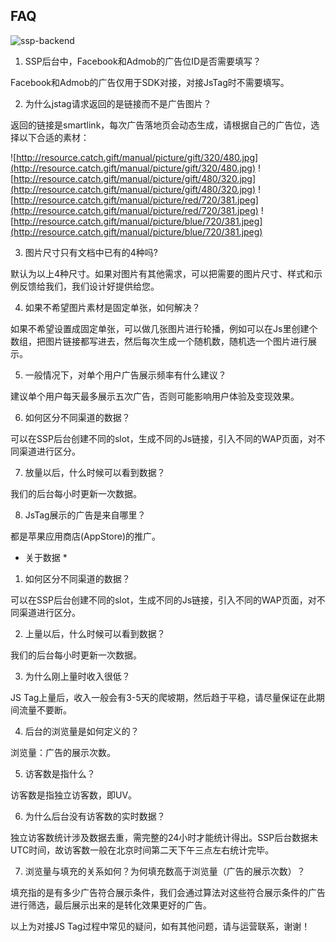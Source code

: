 ## FAQ

![ssp-backend](https://user-images.githubusercontent.com/5916447/28417259-02be5252-6d8a-11e7-8823-1dc1e4bb302f.png)

1. SSP后台中，Facebook和Admob的广告位ID是否需要填写？

Facebook和Admob的广告仅用于SDK对接，对接JsTag时不需要填写。

2. 为什么jstag请求返回的是链接而不是广告图片？

返回的链接是smartlink，每次广告落地页会动态生成，请根据自己的广告位，选择以下合适的素材：

![http://resource.catch.gift/manual/picture/gift/320/480.jpg](http://resource.catch.gift/manual/picture/gift/320/480.jpg)
![http://resource.catch.gift/manual/picture/gift/480/320.jpg](http://resource.catch.gift/manual/picture/gift/480/320.jpg)
![http://resource.catch.gift/manual/picture/red/720/381.jpeg](http://resource.catch.gift/manual/picture/red/720/381.jpeg)
![http://resource.catch.gift/manual/picture/blue/720/381.jpeg](http://resource.catch.gift/manual/picture/blue/720/381.jpeg)

3. 图片尺寸只有文档中已有的4种吗?

默认为以上4种尺寸。如果对图片有其他需求，可以把需要的图片尺寸、样式和示例反馈给我们，我们设计好提供给您。

4. 如果不希望图片素材是固定单张，如何解决？

如果不希望设置成固定单张，可以做几张图片进行轮播，例如可以在Js里创建个数组，把图片链接都写进去，然后每次生成一个随机数，随机选一个图片进行展示。

5. 一般情况下，对单个用户广告展示频率有什么建议？

建议单个用户每天最多展示五次广告，否则可能影响用户体验及变现效果。

6. 如何区分不同渠道的数据？

可以在SSP后台创建不同的slot，生成不同的Js链接，引入不同的WAP页面，对不同渠道进行区分。

7. 放量以后，什么时候可以看到数据？

我们的后台每小时更新一次数据。

8. JsTag展示的广告是来自哪里？

都是苹果应用商店(AppStore)的推广。

* 关于数据 *

1.	如何区分不同渠道的数据？

可以在SSP后台创建不同的slot，生成不同的Js链接，引入不同的WAP页面，对不同渠道进行区分。

2.	上量以后，什么时候可以看到数据？

我们的后台每小时更新一次数据。

3.	为什么刚上量时收入很低？

JS Tag上量后，收入一般会有3-5天的爬坡期，然后趋于平稳，请尽量保证在此期间流量不要断。

4.	后台的浏览量是如何定义的？

浏览量：广告的展示次数。

5.	访客数是指什么？

访客数是指独立访客数，即UV。

6.	为什么后台没有访客数的实时数据？

独立访客数统计涉及数据去重，需完整的24小时才能统计得出。SSP后台数据未UTC时间，故访客数一般在北京时间第二天下午三点左右统计完毕。

7.	浏览量与填充的关系如何？为何填充数高于浏览量（广告的展示次数）？

填充指的是有多少广告符合展示条件，我们会通过算法对这些符合展示条件的广告进行筛选，最后展示出来的是转化效果更好的广告。


以上为对接JS Tag过程中常见的疑问，如有其他问题，请与运营联系，谢谢！

